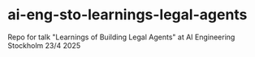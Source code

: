 # ai-eng-sto-learnings-legal-agents
Repo for talk "Learnings of Building Legal Agents" at AI Engineering Stockholm 23/4 2025
